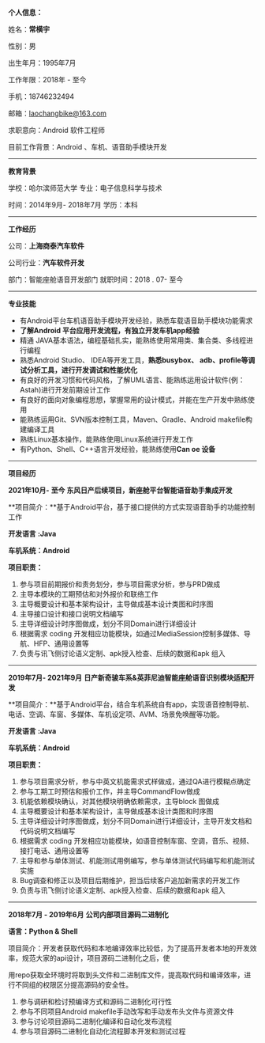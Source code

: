**个人信息：**

姓名：**常横宇**

性别：男     

出生年月：1995年7月

工作年限：2018年 - 至今

手机：18746232494

邮箱：laochangbike@163.com

求职意向：Android 软件工程师

目前工作背景：Android 、车机、语音助手模块开发

----

**教育背景**

学校：哈尔滨师范大学 					专业：电子信息科学与技术 

时间：2014年9月- 2018年7月 		学历：本科

-----

**工作经历**

公司：**上海商泰汽车软件**    

公司行业：**汽车软件开发**

部门：智能座舱语音开发部门    就职时间：2018 . 07- 至今

----

**专业技能**

* 有Android平台车机语音助手模块开发经验，熟悉车载语音助手模块功能需求
* **了解Android 平台应用开发流程，有独立开发车机app经验**
* 精通 JAVA基本语法，编程基础扎实，能熟练使用常用类、集合类、多线程进行编程
* 熟悉Android Studio、 IDEA等开发工具，**熟悉busybox、 adb、profile等调试分析工具，进行开发调试和性能优化**
* 有良好的开发习惯和代码风格，了解UML语言、能熟练运用设计软件(例：Astah)进行开发前期设计工作
* 有良好的面向对象编程思想，掌握常用的设计模式，并能在生产开发中熟练使用
* 能熟练运用Git、SVN版本控制工具，Maven、Gradle、Android makefile构建编译工具
* 熟练Linux基本操作，能熟练使用Linux系统进行开发工作
* 有Python、Shell、C++语言开发经验，能熟练使用**Can oe 设备**

---------

**项目经历**

**2021年10月-** **至今 东风日产后续项目，新座舱平台智能语音助手集成开发**

**项目简介：**基于Android平台，基于接口提供的方式实现语音助手的功能控制工作

**开发语言** **:Java** 

**车机系统：Android**

**项目职责：** 

1. 参与项目前期报价和责务划分，参与项目需求分析，参与PRD做成
2. 主导本模块的工期预估和对外报价和联络工作
3. 主导概要设计和基本架构设计，主导做成基本设计类图和时序图
4. 主导接口设计和接口说明文档编写
5. 主导详细设计时序图做成，划分不同Domain进行详细设计
6. 根据需求 coding 开发相应功能模块，如通过MediaSession控制多媒体、导航、HFP、通用设置等
7. 负责与讯飞侧讨论语义定制、apk授入检查、后续的数据和apk 组入

---------

**2019年7月- 2021年9月** **日产新奇骏车系&英菲尼迪智能座舱语音识别模块适配开发**

**项目简介：**基于Android平台，结合车机系统自有app，实现语音控制导航、电话、空调、车窗、多媒体、车机设定项、AVM、场景免唤醒等功能。

**开发语言** **:Java** 

**车机系统：Android**

**项目职责：**

1. 参与项目需求分析，参与中英文机能需求式样做成，通过QA进行模糊点确定
2. 参与工期工时预估和报价工作，并主导CommandFlow做成
3. 机能依赖模块确认，对其他模块明确依赖需求，主导block 图做成
4. 主导概要设计和基本架构设计，主导做成基本设计类图和时序图
5. 主导详细设计时序图做成，划分不同Domain进行详细设计，主导开发文档和代码说明文档编写
6. 根据需求 coding 开发相应功能模块，如语音控制车窗、空调，音乐、视频、接打电话、通用设置等
7. 主导和参与单体测试、机能测试用例编写，参与单体测试代码编写和机能测试实施
8. Bug调查和修正以及项目后期维护，担当后续客户追加新需求的开发工作
9. 负责与讯飞侧讨论语义定制、apk授入检查、后续的数据和apk 组入

--------------

**2018年7月 - 2019年6月** **公司内部项目源码二进制化**

**语言：Python & Shell**

项目简介：开发者获取代码和本地编译效率比较低，为了提高开发者本地的开发效率，规范大家的api设计，项目源码二进制化之后，使

用repo获取全环境时将取到头文件和二进制库文件，提高取代码和编译效率，进行不同组的权限区分提高源码的安全性。

1. 参与调研和检讨预编译方式和源码二进制化可行性
2. 参与不同项目Android makefile手动改写和手动发布头文件与资源文件
3. 参与讨论项目源码二进制化编译和自动化发布流程
4. 参与项目源码二进制化自动化流程脚本开发和测试过程